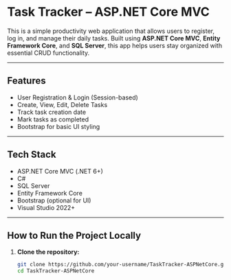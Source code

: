 #  Task Tracker – ASP.NET Core MVC

This is a simple productivity web application that allows users to register, log in, and manage their daily tasks. Built using **ASP.NET Core MVC**, **Entity Framework Core**, and **SQL Server**, this app helps users stay organized with essential CRUD functionality.

---

##  Features
-  User Registration & Login (Session-based)
-  Create, View, Edit, Delete Tasks
-  Track task creation date
-  Mark tasks as completed
-  Bootstrap for basic UI styling

---

##  Tech Stack
- ASP.NET Core MVC (.NET 6+)
- C#
- SQL Server
- Entity Framework Core
- Bootstrap (optional for UI)
- Visual Studio 2022+

---

##  How to Run the Project Locally

1. **Clone the repository:**
   ```bash
   git clone https://github.com/your-username/TaskTracker-ASPNetCore.git
   cd TaskTracker-ASPNetCore
